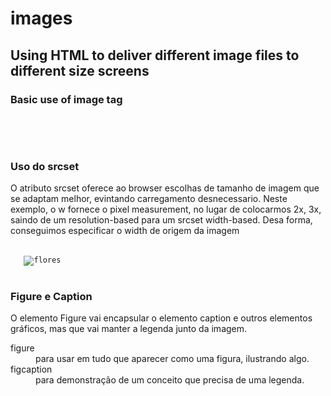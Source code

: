 <h1>images</h1>

<h2>Using HTML to deliver different image files to different size screens</h2>

<h3>Basic use of image tag</h3>

<pre>
<code>
<img src="" alt="" width="" height="">
</code>
</pre>

<h3>Uso do srcset</h3>
<p>O atributo srcset oferece ao browser escolhas de tamanho de imagem que se adaptam melhor, evintando carregamento desnecessario. Neste exemplo, o w fornece o pixel measurement, no lugar de colocarmos 2x, 3x, saindo de um resolution-based para um srcset width-based. Desa forma, conseguimos especificar o width de origem da imagem</p>
<pre>
<code>
   <img src="img/img-480.png" alt="flores" width="auto" height="auto"
    srcset="img/img-480.png 480w,
            img/img-w960.png 960w,
            img/img-w1440.png 1440w,
            img/img-w1920.png 1920w"
    sizes="(max-width:480px) 240px,
            (max-width:960px) 480px,
            (max-width:1440px) 690px,
            1920px"
            >
</code>
</pre>

<h3>Figure e Caption</h3>
<p>O elemento Figure vai encapsular o elemento caption e outros elementos gráficos, mas que vai manter a legenda junto da imagem.</p>
<dl>
<dt>figure</dt>
<dd>para usar em tudo que aparecer como uma figura, ilustrando algo.</dd>
<dt>figcaption</dt>
<dd>para demonstração de um conceito que precisa de uma legenda.</dd>
</dl>